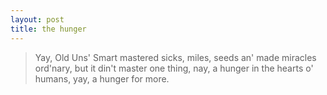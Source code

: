 ```yaml
---
layout: post
title: the hunger
---
```


> Yay, Old Uns' Smart mastered sicks, miles, seeds an' made miracles ord'nary, but it din't master one thing, nay, a hunger in the hearts o' humans, yay, a hunger for more.
